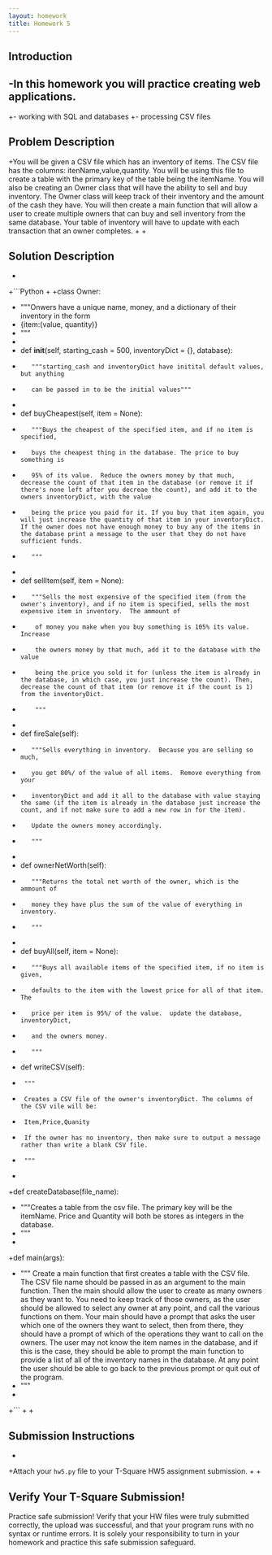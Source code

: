 ```yaml
---
layout: homework
title: Homework 5
---
```


## Introduction
  
 -In this homework you will practice creating web applications.
 -
 +- working with SQL and databases
 +- processing CSV files
  ## Problem Description
  
 +You will be given a CSV file which has an inventory of items. The CSV file has the columns: itenName,value,quantity. You will be using this file to create a table with the primary key of the table being the itemName. You will also be creating an Owner class that will have the ability to sell and buy inventory. The Owner class will keep track of their inventory and the amount of the cash they have. You will then create a main function that will allow a user to create multiple owners that can buy and sell inventory from the same database. Your table of inventory will have to update with each transaction that an owner completes.
 +
 +
  ## Solution Description
 + 
 +```Python
 +
 +class Owner:
 +    """Onwers have a unique name, money, and a dictionary of their inventory in the form
 +    {item:(value, quantity)}
 +    """
 +
 +    def __init__(self, starting_cash = 500, inventoryDict = {}, database):
 +        """starting_cash and inventoryDict have initital default values, but anything
 +        can be passed in to be the initial values"""
 +
 +    def buyCheapest(self, item = None):
 +        """Buys the cheapest of the specified item, and if no item is specified,
 +        buys the cheapest thing in the database. The price to buy something is
 +        95% of its value.  Reduce the owners money by that much, decrease the count of that item in the database (or remove it if there's none left after you decreae the count), and add it to the owners inventoryDict, with the value
 +        being the price you paid for it. If you buy that item again, you will just increase the quantity of that item in your inventoryDict. If the owner does not have enough money to buy any of the items in the database print a message to the user that they do not have sufficient funds.
 +        """
 +
 +    def sellItem(self, item = None):
 +        """Sells the most expensive of the specified item (from the owner's inventory), and if no item is specified, sells the most expensive item in inventory.  The ammount of
 +         of money you make when you buy something is 105% its value. Increase
 +         the owners money by that much, add it to the database with the value
 +         being the price you sold it for (unless the item is already in the database, in which case, you just increase the count). Then, decrease the count of that item (or remove it if the count is 1) from the inventoryDict. 
 +         """
 +
 +    def fireSale(self):
 +        """Sells everything in inventory.  Because you are selling so much,
 +        you get 80%/ of the value of all items.  Remove everything from your
 +        inventoryDict and add it all to the database with value staying the same (if the item is already in the database just increase the count, and if not make sure to add a new row in for the item).
 +        Update the owners money accordingly.
 +        """
 +
 +    def ownerNetWorth(self):
 +        """Returns the total net worth of the owner, which is the ammount of
 +        money they have plus the sum of the value of everything in inventory.
 +        """
 +
 +    def buyAll(self, item = None):
 +        """Buys all available items of the specified item, if no item is given,
 +        defaults to the item with the lowest price for all of that item.  The
 +        price per item is 95%/ of the value.  update the database, inventoryDict,
 +        and the owners money.
 +        """
 +    def writeCSV(self):
 +    	"""
 +    	Creates a CSV file of the owner's inventoryDict. The columns of the CSV vile will be:
 +    	Item,Price,Quanity
 +    	If the owner has no inventory, then make sure to output a message rather than write a blank CSV file.
 +    	"""
 +
 +def createDatabase(file_name):
 +    """Creates a table from the csv file. The primary key will be the itemName. Price and Quantity will both be stores as integers in the database.
 +    """
 +
 +def main(args):
 +    """ Create a main function that first creates a table with the CSV file. The CSV file name should be passed in as an argument to the main function. Then the main should allow the user to create as many owners as they want to. You need to keep track of those owners, as the user should be allowed to select any owner at any point, and call the various functions on them. Your main should have a prompt that asks the user which one of the owners they want to select, then from there, they should have a prompt of which of the operations they want to call on the owners. The user may not know the item names in the database, and if this is the case, they should be able to prompt the main function to provide a list of all of the inventory names in the database. At any point the user should be able to go back to the previous prompt or quit out of the program.
 +    """
 +
 +```
 +
 +
  
  ## Submission Instructions
  
 +
 +Attach your `hw5.py` file to your T-Square HW5 assignment submission.
 +
 +
  ## Verify Your T-Square Submission!
  
  Practice safe submission! Verify that your HW files were truly submitted correctly, the upload was successful, and that your program runs with no syntax or runtime errors. It is solely your responsibility to turn in your homework and practice this safe submission safeguard.
